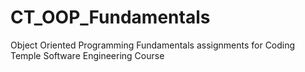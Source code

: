 # CT_OOP_Fundamentals
Object Oriented Programming Fundamentals assignments for Coding Temple Software Engineering Course
